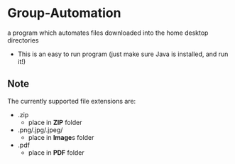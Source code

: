 # Group-Automation
a program which automates files downloaded into the home desktop directories



- This is an easy to run program (just make sure Java is installed, and run it!) 

## Note
The currently supported file extensions are:
- .zip
    - place in **ZIP** folder
- .png/.jpg/.jpeg/
    - place in **Image**s folder
- .pdf
    - place in **PDF** folder
